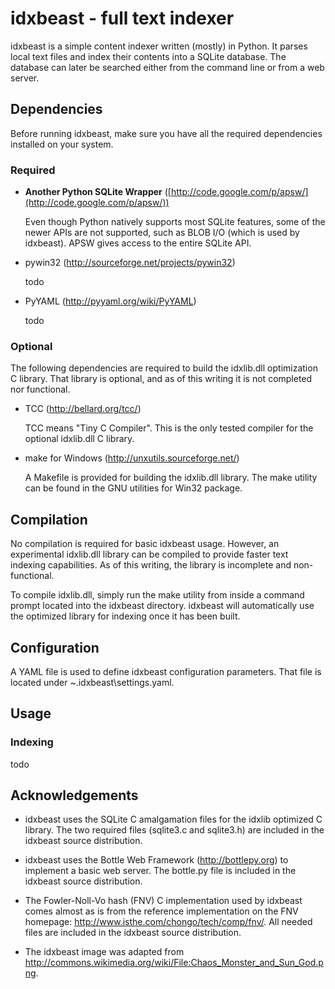 idxbeast - full text indexer
============================

idxbeast is a simple content indexer written (mostly) in Python. It parses
local text files and index their contents into a SQLite database. The database
can later be searched either from the command line or from a web server.

Dependencies
------------

Before running idxbeast, make sure you have all the required dependencies
installed on your system.

### Required

* **Another Python SQLite Wrapper** ([http://code.google.com/p/apsw/](http://code.google.com/p/apsw/))

  Even though Python natively supports most SQLite features, some of the newer
  APIs are not supported, such as BLOB I/O (which is used by idxbeast).  APSW
  gives access to the entire SQLite API.

* pywin32 (http://sourceforge.net/projects/pywin32)

  todo

* PyYAML (http://pyyaml.org/wiki/PyYAML)

  todo

### Optional

The following dependencies are required to build the idxlib.dll optimization
C library. That library is optional, and as of this writing it is not completed
nor functional.

* TCC (http://bellard.org/tcc/)

  TCC means "Tiny C Compiler". This is the only tested compiler for the
  optional idxlib.dll C library.

* make for Windows (http://unxutils.sourceforge.net/)

  A Makefile is provided for building the idxlib.dll library. The make utility
  can be found in the GNU utilities for Win32 package.

Compilation
-----------

No compilation is required for basic idxbeast usage. However, an experimental
idxlib.dll library can be compiled to provide faster text indexing
capabilities. As of this writing, the library is incomplete and non-functional.

To compile idxlib.dll, simply run the make utility from inside a command prompt
located into the idxbeast directory. idxbeast will automatically use the
optimized library for indexing once it has been built.

Configuration
-------------

A YAML file is used to define idxbeast configuration parameters. That file is
located under ~\.idxbeast\settings.yaml.

Usage
-----

### Indexing

todo

Acknowledgements
----------------

* idxbeast uses the SQLite C amalgamation files for the idxlib optimized C
  library. The two required files (sqlite3.c and sqlite3.h) are included in
  the idxbeast source distribution.

* idxbeast uses the Bottle Web Framework (http://bottlepy.org) to implement a
  basic web server. The bottle.py file is included in the idxbeast source
  distribution.

* The Fowler-Noll-Vo hash (FNV) C implementation used by idxbeast comes almost
  as is from the reference implementation on the FNV homepage:
  http://www.isthe.com/chongo/tech/comp/fnv/. All needed files are included in
  the idxbeast source distribution.

* The idxbeast image was adapted from
  http://commons.wikimedia.org/wiki/File:Chaos_Monster_and_Sun_God.png.

